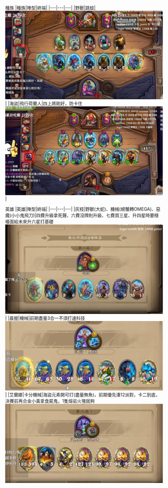 種族
|種族|陣型|終端|
|---|---|---|
|野獸|跳蛙|![](https://github.com/clalanliu/BattlegroundsClassics/blob/main/%E9%87%8E%E7%8D%B8/%E9%87%8E%E7%8D%B8_%E8%B7%B3%E8%9B%99_01.PNG)|
|海盜|飛行荷蘭人|四上將剛好，防卡住![](https://github.com/clalanliu/BattlegroundsClassics/blob/main/%E6%B5%B7%E7%9B%9C/%E6%B5%B7%E7%9B%9C_%E9%A3%9B%E8%A1%8C%E8%8D%B7%E8%98%AD%E4%BA%BA_01.PNG)|

英雄
|英雄|陣型|終端|
|---|---|---|
|灰枝|野獸(大蛇)、機械(螃蟹轉OMEGA)、惡魔(小小鬼飛刀)|四費升級拿死聲、六費沒牌則升級、七費買三星、升四星時要穩檯面給未來升六星打基礎![](https://github.com/clalanliu/BattlegroundsClassics/blob/main/%E7%81%B0%E6%9E%9D/%E7%81%B0%E6%9E%9D_%E6%A9%9F%E6%A2%B0_01.PNG)|
|晨握|機械|前期盡量3合一不須打速科技![](https://github.com/clalanliu/BattlegroundsClassics/blob/main/%E6%99%A8%E6%8F%A1/%E6%99%A8%E6%8F%A1_%E6%A9%9F%E6%A2%B0_01.PNG)|
|艾蘭娜|卡分機械|海盜元素開可打(盡量無魚)，前期優先湊12派對，卡二到底，決賽前再合金小黃拿食屍鬼，1隻熔岩火塊就夠![](https://github.com/clalanliu/BattlegroundsClassics/blob/main/%E8%89%BE%E8%98%AD%E5%A8%9C/%E8%89%BE%E8%98%AD%E5%A8%9C_%E5%85%83%E7%B4%A0%E5%8D%A1%E5%88%86_01.png)
